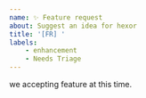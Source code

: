 ```yaml
---
name: ✨ Feature request
about: Suggest an idea for hexor
title: '[FR] '
labels:
    - enhancement
    - Needs Triage
---
```


we accepting feature at this time.
